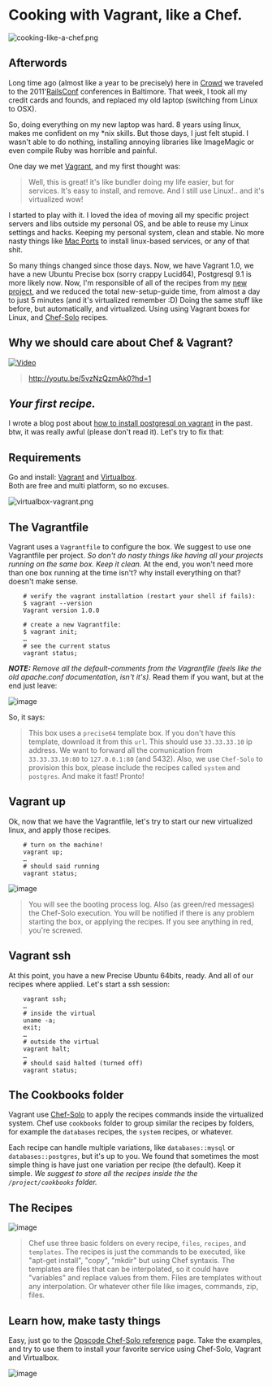 # Cooking with Vagrant, like a Chef.

![cooking-like-a-chef.png](https://github.com/mariozaizar/cookbooks/raw/master/images/cooking-like-a-chef.png)

## Afterwords

Long time ago (almost like a year to be precisely) here in [Crowd][crowd] we traveled to the 2011'[RailsConf][railsconf11] conferences in Baltimore. That week, I took all my credit cards and founds, and replaced my old laptop (switching from Linux to OSX).

So, doing everything on my new laptop was hard. 8 years using linux, makes me confident on my \*nix skills. But those days, I just felt stupid. I wasn't able to do nothing, installing annoying libraries like ImageMagic or even compile Ruby was horrible and painful. 

One day we met [Vagrant][vagrant], and my first thought was:

> Well, this is great! it's like bundler doing my life easier, but for services. It's easy to install, and remove. 
> And I still use Linux!.. and it's virtualized wow!

I started to play with it. I loved the idea of moving all my specific project servers and libs outside my personal OS, and be able to reuse my Linux settings and hacks. Keeping my personal system, clean and stable. No more nasty things like [Mac Ports][macports] to install linux-based services, or any of that shit.

So many things changed since those days. Now, we have Vagrant 1.0, we have a new Ubuntu Precise box (sorry crappy Lucid64), Postgresql 9.1 is more likely now. Now, I'm responsible of all of the recipes from my [new project][billfloat], and we reduced the total new-setup-guide time, from almost a day to just 5 minutes (and it's virtualized remember :D) Doing the same stuff like before, but automatically, and virtualized. Using using Vagrant boxes for Linux, and [Chef-Solo][chef] recipes.

## Why we should care about Chef & Vagrant?

[ ![Video](https://github.com/mariozaizar/cookbooks/raw/master/images/video.png "RailsConf 2012") ](http://youtu.be/5vzNzQzmAk0?hd=1 "Video")
> <http://youtu.be/5vzNzQzmAk0?hd=1>

## *Your first recipe.*

I wrote a blog post about [how to install postgresql on vagrant][postgres] in the past.  
btw, it was really awful (please don't read it). Let's try to fix that:

## Requirements

Go and install: [Vagrant][vagrant] and [Virtualbox][virtualbox].  
Both are free and multi platform, so no excuses.

![virtualbox-vagrant.png](https://github.com/mariozaizar/cookbooks/raw/master/images/virtualbox-vagrant.png)

## The Vagrantfile

Vagrant uses a `Vagrantfile` to configure the box. We suggest to use one Vagrantfile per project. *So don't do nasty things like having all your projects running on the same box. Keep it clean.* At the end, you won't need more than one box running at the time isn't? why install everything on that? doesn't make sense.

```
    # verify the vagrant installation (restart your shell if fails):
    $ vagrant --version
    Vagrant version 1.0.0
    
    # create a new Vagrantfile:
    $ vagrant init;
    …
    # see the current status
    vagrant status;
```

***NOTE:** Remove all the default-comments from the Vagrantfile (feels like the old apache.conf documentation, isn't it's).* Read them if you want, but at the end just leave:

![image](https://github.com/mariozaizar/cookbooks/raw/master/images/vagrantfile.png)

So, it says:

> This box uses a `precise64` template box. If you don't have this template, download it from this `url`. This should use `33.33.33.10` ip address. We want to forward all the comunication from `33.33.33.10:80` to `127.0.0.1:80` (and 5432). Also, we use `Chef-Solo` to provision this box, please include the recipes called `system` and `postgres`. And make it fast! Pronto!

## Vagrant up

Ok, now that we have the Vagrantfile, let's try to start our new virtualized linux, and apply those recipes.

```
    # turn on the machine!
    vagrant up;
    …
    # should said running
    vagrant status;
```

![image](https://github.com/mariozaizar/cookbooks/raw/master/images/chef.png)

> You will see the booting process log. Also (as green/red messages) the Chef-Solo execution. You will be notified if there is any problem starting the box, or applying the recipes. If you see anything in red, you're screwed.

## Vagrant ssh

At this point, you have a new Precise Ubuntu 64bits, ready. And all of our recipes where applied. Let's start a ssh session:

```
    vagrant ssh;
    … 
    # inside the virtual
    uname -a;
    exit;
    …
    # outside the virtual
    vagrant halt;
    … 
    # should said halted (turned off)
    vagrant status;
```

## The Cookbooks folder

Vagrant use [Chef-Solo][chef] to apply the recipes commands inside the virtualized system. Chef use `cookbooks` folder to group similar the recipes by folders, for example the `databases` recipes, the `system` recipes, or whatever.

Each recipe can handle multiple variations, like `databases::mysql` or `databases::postgres`, but it's up to you. We found that sometimes the most simple thing is have just one variation per recipe (the default). Keep it simple. *We suggest to store all the recipes inside the the `/project/cookbooks` folder.*

## The Recipes

![image](https://github.com/mariozaizar/cookbooks/raw/master/images/recipe.png)

> Chef use three basic folders on every recipe, `files`, `recipes`, and `templates`. The recipes is just the commands to be executed, like "apt-get install", "copy", "mkdir" but using Chef syntaxis. The templates are files that can be interpolated, so it could have "variables" and replace values from them. Files are templates without any interpolation. Or whatever other file like images, commands, zip, files.

## Learn how, make tasty things

Easy, just go to the [Opscode Chef-Solo reference][opscode] page.
Take the examples, and try to use them to install your favorite service using Chef-Solo, Vagrant and Virtualbox.

![image](https://github.com/mariozaizar/cookbooks/raw/master/images/opscode.png)

[opscode]: http://wiki.opscode.com/display/chef/Resources
[railsconf11]: http://en.oreilly.com/rails2011
[railsconf12]: http://railsconf.com
[xfree]: http://www.xfree86.org/
[billfloat]: http://billfloat.com
[macports]: http://www.macports.org/
[crowd]: http://crowdint.com
[vagrant]: http://vagrantup.com
[virtualbox]: https://www.virtualbox.org/
[crowd]: http://crowdint.com
[vagrant]: http://vagrantup.com
[postgres]: http://postgresql.org
[chef]: http://wiki.opscode.com/display/chef/Resources
[post]: http://blog.crowdint.com/2011/08/11/postgresql-in-vagrant.html
